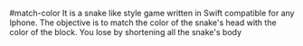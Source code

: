 #match-color
It is a snake like style game written in Swift compatible for any Iphone. 
The objective is to match the color of the snake's head with the color of
the block. You lose by shortening all the snake's body
